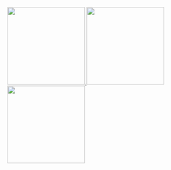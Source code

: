  <div>
  <a href="https://github.com/rafaballerini">
  <img height="180em" src="https://github-readme-stats.vercel.app/api?username=xstargatewilliam&show_icons=true&theme=dracula&include_all_commits=true&count_private=true"/>
  <img height="180em" src="https://github-readme-stats.vercel.app/api/top-langs/?username=xstargatewilliam&layout=compact&langs_count=16&theme=dracula"/>
  <img height="180em" src="https://github-readme-stats.vercel.app/api/top-langs/?username=xstargatewilliam&layout=compact&langs_count=7&theme=dracula"/>
</div>

  ##
  
